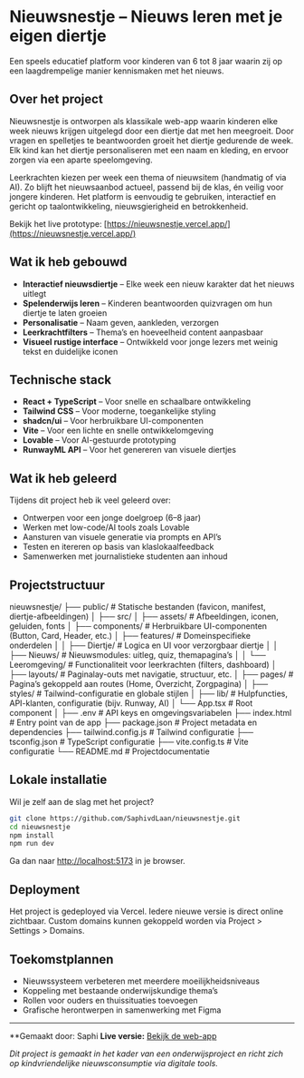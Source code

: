 # Nieuwsnestje – Nieuws leren met je eigen diertje

Een speels educatief platform voor kinderen van 6 tot 8 jaar waarin zij op een laagdrempelige manier kennismaken met het nieuws.

## Over het project

Nieuwsnestje is ontworpen als klassikale web-app waarin kinderen elke week nieuws krijgen uitgelegd door een diertje dat met hen meegroeit. Door vragen en spelletjes te beantwoorden groeit het diertje gedurende de week. Elk kind kan het diertje personaliseren met een naam en kleding, en ervoor zorgen via een aparte speelomgeving.

Leerkrachten kiezen per week een thema of nieuwsitem (handmatig of via AI). Zo blijft het nieuwsaanbod actueel, passend bij de klas, én veilig voor jongere kinderen. Het platform is eenvoudig te gebruiken, interactief en gericht op taalontwikkeling, nieuwsgierigheid en betrokkenheid.

Bekijk het live prototype: [https://nieuwsnestje.vercel.app/](https://nieuwsnestje.vercel.app/)

## Wat ik heb gebouwd

- **Interactief nieuwsdiertje** – Elke week een nieuw karakter dat het nieuws uitlegt
- **Spelenderwijs leren** – Kinderen beantwoorden quizvragen om hun diertje te laten groeien
- **Personalisatie** – Naam geven, aankleden, verzorgen
- **Leerkrachtfilters** – Thema’s en hoeveelheid content aanpasbaar
- **Visueel rustige interface** – Ontwikkeld voor jonge lezers met weinig tekst en duidelijke iconen

## Technische stack

- **React + TypeScript** – Voor snelle en schaalbare ontwikkeling
- **Tailwind CSS** – Voor moderne, toegankelijke styling
- **shadcn/ui** – Voor herbruikbare UI-componenten
- **Vite** – Voor een lichte en snelle ontwikkelomgeving
- **Lovable** – Voor AI-gestuurde prototyping
- **RunwayML API** – Voor het genereren van visuele diertjes

## Wat ik heb geleerd

Tijdens dit project heb ik veel geleerd over:
- Ontwerpen voor een jonge doelgroep (6–8 jaar)
- Werken met low-code/AI tools zoals Lovable
- Aansturen van visuele generatie via prompts en API’s
- Testen en itereren op basis van klaslokaalfeedback
- Samenwerken met journalistieke studenten aan inhoud

## Projectstructuur

nieuwsnestje/
├── public/                   # Statische bestanden (favicon, manifest, diertje-afbeeldingen)
│
├── src/
│   ├── assets/              # Afbeeldingen, iconen, geluiden, fonts
│   ├── components/          # Herbruikbare UI-componenten (Button, Card, Header, etc.)
│   ├── features/            # Domeinspecifieke onderdelen
│   │   ├── Diertje/         # Logica en UI voor verzorgbaar diertje
│   │   ├── Nieuws/          # Nieuwsmodules: uitleg, quiz, themapagina’s
│   │   └── Leeromgeving/    # Functionaliteit voor leerkrachten (filters, dashboard)
│   ├── layouts/             # Paginalay-outs met navigatie, structuur, etc.
│   ├── pages/               # Pagina’s gekoppeld aan routes (Home, Overzicht, Zorgpagina)
│   ├── styles/              # Tailwind-configuratie en globale stijlen
│   ├── lib/                 # Hulpfuncties, API-klanten, configuratie (bijv. Runway, AI)
│   └── App.tsx             # Root component
│
├── .env                    # API keys en omgevingsvariabelen
├── index.html             # Entry point van de app
├── package.json           # Project metadata en dependencies
├── tailwind.config.js     # Tailwind configuratie
├── tsconfig.json          # TypeScript configuratie
├── vite.config.ts         # Vite configuratie
└── README.md              # Projectdocumentatie


## Lokale installatie

Wil je zelf aan de slag met het project?

```bash
git clone https://github.com/SaphivdLaan/nieuwsnestje.git
cd nieuwsnestje
npm install
npm run dev
````

Ga dan naar [http://localhost:5173](http://localhost:5173) in je browser.

## Deployment

Het project is gedeployed via Vercel. Iedere nieuwe versie is direct online zichtbaar. Custom domains kunnen gekoppeld worden via Project > Settings > Domains.

## Toekomstplannen

* Nieuwssysteem verbeteren met meerdere moeilijkheidsniveaus
* Koppeling met bestaande onderwijskundige thema’s
* Rollen voor ouders en thuissituaties toevoegen
* Grafische herontwerpen in samenwerking met Figma

---

**Gemaakt door: Saphi
**Live versie:** [Bekijk de web-app](https://nieuwsnestje.vercel.app/)

*Dit project is gemaakt in het kader van een onderwijsproject en richt zich op kindvriendelijke nieuwsconsumptie via digitale tools.*

